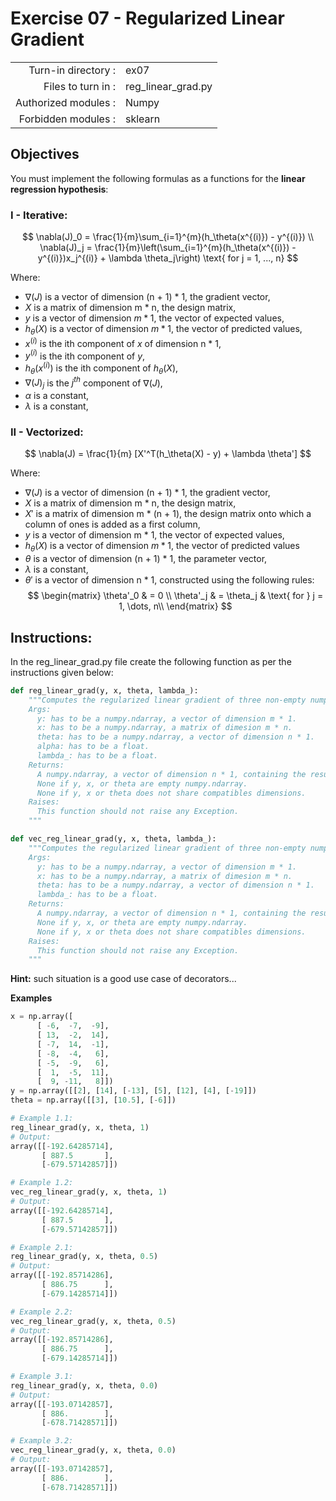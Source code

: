 # Exercise 07 - Regularized Linear Gradient

|                         |                    |
| -----------------------:| ------------------ |
|   Turn-in directory :   |  ex07              |
|   Files to turn in :    |  reg_linear_grad.py|
|   Authorized modules :  |  Numpy             |
|   Forbidden modules :   |  sklearn           |

## Objectives 
You must implement the following formulas as a functions for the **linear regression hypothesis**:

### I - Iterative:
$$
\nabla(J)_0 = \frac{1}{m}\sum_{i=1}^{m}(h_\theta(x^{(i)}) - y^{(i)}) \\
\nabla(J)_j = \frac{1}{m}\left(\sum_{i=1}^{m}(h_\theta(x^{(i)}) - y^{(i)})x_j^{(i)} + \lambda \theta_j\right) \text{ for j = 1, ..., n}
$$

Where:  
- $\nabla(J)$ is a vector of dimension (n + 1) * 1, the gradient vector,
- $X$ is a matrix of dimension m * n, the design matrix,
- $y$ is a vector of dimension $m * 1$, the vector of expected values,
- $h_\theta(X)$ is a vector of dimension $m * 1$, the vector of predicted values,
- $x^{(i)}$ is the ith component of $x$ of dimension n * 1,
- $y^{(i)}$ is the ith component of $y$,
- $h_\theta(x^{(i)})$ is the ith component of $h_\theta(X)$,
- $\nabla(J)_j$ is the $j^{th}$ component of $\nabla(J)$,
- $\alpha$ is a constant,
- $\lambda$ is a constant,

### II - Vectorized:
$$
\nabla(J) = \frac{1}{m} [X'^T(h_\theta(X) - y) + \lambda \theta']
$$  

Where:  
- $\nabla(J)$ is a vector of dimension (n + 1) * 1, the gradient vector,
- $X$ is a matrix of dimension m * n, the design matrix,
- $X'$ is a matrix of dimension m * (n + 1), the design matrix onto which a column of ones is added as a first column,
- $y$ is a vector of dimension m * 1, the vector of expected values,
- $h_\theta(X)$ is a vector of dimension $m * 1$, the vector of predicted values  
- $\theta$ is a vector of dimension (n + 1) * 1, the parameter vector,
- $\lambda$ is a constant,
- $\theta'$ is a vector of dimension n * 1, constructed using the following rules: 
$$
\begin{matrix}
\theta'_0 & =  0 \\
\theta'_j & =  \theta_j & \text{ for } j = 1, \dots, n\\    
\end{matrix}
$$


## Instructions:
In the reg_linear_grad.py file create the following function as per the instructions given below:
```python
def reg_linear_grad(y, x, theta, lambda_):
    """Computes the regularized linear gradient of three non-empty numpy.ndarray, with two for-loop. The three arrays must have compatible dimensions.
    Args:
      y: has to be a numpy.ndarray, a vector of dimension m * 1.
      x: has to be a numpy.ndarray, a matrix of dimesion m * n.
      theta: has to be a numpy.ndarray, a vector of dimension n * 1.
      alpha: has to be a float.
      lambda_: has to be a float.
    Returns:
      A numpy.ndarray, a vector of dimension n * 1, containing the results of the formula for all j.
      None if y, x, or theta are empty numpy.ndarray.
      None if y, x or theta does not share compatibles dimensions.
    Raises:
      This function should not raise any Exception.
    """

def vec_reg_linear_grad(y, x, theta, lambda_):
    """Computes the regularized linear gradient of three non-empty numpy.ndarray, without any for-loop. The three arrays must have compatible dimensions.
    Args:
      y: has to be a numpy.ndarray, a vector of dimension m * 1.
      x: has to be a numpy.ndarray, a matrix of dimesion m * n.
      theta: has to be a numpy.ndarray, a vector of dimension n * 1.
      lambda_: has to be a float.
    Returns:
      A numpy.ndarray, a vector of dimension n * 1, containing the results of the formula for all j.
      None if y, x, or theta are empty numpy.ndarray.
      None if y, x or theta does not share compatibles dimensions.
    Raises:
      This function should not raise any Exception.
    """
```
**Hint:** such situation is a good use case of decorators...

**Examples**
```python
x = np.array([
      [ -6,  -7,  -9],
      [ 13,  -2,  14],
      [ -7,  14,  -1],
      [ -8,  -4,   6],
      [ -5,  -9,   6],
      [  1,  -5,  11],
      [  9, -11,   8]])
y = np.array([[2], [14], [-13], [5], [12], [4], [-19]])
theta = np.array([[3], [10.5], [-6]])

# Example 1.1:
reg_linear_grad(y, x, theta, 1)
# Output:
array([[-192.64285714],
       [ 887.5       ],
       [-679.57142857]])

# Example 1.2:
vec_reg_linear_grad(y, x, theta, 1)
# Output:
array([[-192.64285714],
       [ 887.5       ],
       [-679.57142857]])

# Example 2.1:
reg_linear_grad(y, x, theta, 0.5)
# Output:
array([[-192.85714286],
       [ 886.75      ],
       [-679.14285714]])

# Example 2.2:
vec_reg_linear_grad(y, x, theta, 0.5)
# Output:
array([[-192.85714286],
       [ 886.75      ],
       [-679.14285714]])

# Example 3.1:
reg_linear_grad(y, x, theta, 0.0)
# Output:
array([[-193.07142857],
       [ 886.        ],
       [-678.71428571]])

# Example 3.2:
vec_reg_linear_grad(y, x, theta, 0.0)
# Output:
array([[-193.07142857],
       [ 886.        ],
       [-678.71428571]])
```
